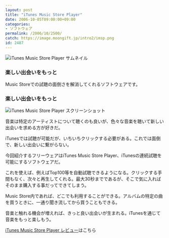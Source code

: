 ```yaml
---
layout: post
title: "iTunes Music Store Player"
date: 2006-10-05T09:00:00+09:00
categories:
- ソフトウェア
permalink: /2006/10/2500/
catch: https://image.moongift.jp/intro2/imsp.png
id: 2487
---
```

 ![iTunes Music Store Player サムネイル](https://image.moongift.jp/intro2/imsp.t.png "iTunes Music Store Player サムネイル")
  

### 楽しい出会いをもっと
  
Music Storeでの試聴の面倒さを解消してくれるソフトウェアです。  
<!--more-->  

### 楽しい出会いをもっと
  

![iTunes Music Store Player スクリーンショット](https://image.moongift.jp/intro2/imsp.png "iTunes Music Store Player スクリーンショット")

  

音楽は特定のアーティストについて聴くのも良いが、色々な音楽を聴いて新しい出会いを求める方が好きだ。

  

iTunesでは試聴が可能だが、いちいちクリックする必要がある。これでは面倒で、新しい出会いに繋がらない。

  

今回紹介するフリーウェアはiTunes Music Store Player、iTunesの連続試聴を可能にするソフトウェアだ。

  

これを使えば、例えばTop100等を自動試聴できるようになる。クリックする手間もなく、次々と再生してくれる。最大30秒までであるが、そこで気に入ればそのまま購入する事だってできてしまう。

  

Music Store内であれば、どこでも利用することができる。アルバムの特定の曲を買うときに、一通り聞き流してから買うこともできる。

  

音楽と触れる機会が増えれば、きっと良い出会いが生まれる。iTunesを通じて音楽をもっと楽しもう。

  

[iTunes Music Store Player レビュー](http://oss.moongift.jp/review/i-2501.html)はこちら

